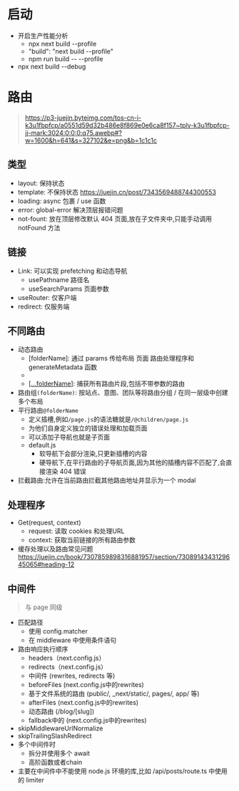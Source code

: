# 启动
- 开启生产性能分析
  - npx next build --profile
  - "build": "next build --profile"
  - npm run build -- --profile
- npx next build --debug

# 路由
> https://p3-juejin.byteimg.com/tos-cn-i-k3u1fbpfcp/a0551d59d32b486e8f869e0e6ca8f157~tplv-k3u1fbpfcp-jj-mark:3024:0:0:0:q75.awebp#?w=1600&h=641&s=327102&e=png&b=1c1c1c

## 类型
- layout: 保持状态
- template: 不保持状态  https://juejin.cn/post/7343569488744300553
- loading: async 包裹 / use 函数
- error: global-error 解决顶层报错问题
- not-fount: 放在顶层修改默认 404 页面,放在子文件夹中,只能手动调用 notFound 方法

## 链接
- Link: 可以实现 prefetching 和动态导航
  - usePathname 路径名
  - useSearchParams 页面参数
- useRouter: 仅客户端
- redirect: 仅服务端

## 不同路由
- 动态路由
  - [folderName]: 通过 params 传给布局 页面 路由处理程序和 generateMetadata 函数
  - [...folderName]: 捕获后面所有的路由片段
  - [[...folderName]]: 捕获所有路由片段,包括不带参数的路由
- 路由组`(folderName)`: 按站点、意图、团队等将路由分组 / 在同一层级中创建多个布局
- 平行路由`@folderName`
  - 定义插槽,例如`/page.js`的语法糖就是`/@children/page.js`
  - 为他们自身定义独立的错误处理和加载页面
  - 可以添加子导航也就是子页面
  - default.js
    - 软导航下会部分渲染,只更新插槽的内容
    - 硬导航下,在平行路由的子导航页面,因为其他的插槽内容不匹配了,会直接渲染 404 错误
- 拦截路由:允许在当前路由拦截其他路由地址并显示为一个 modal

## 处理程序
- Get(request, context)
  - request: 读取 cookies 和处理URL
  - context: 获取当前链接的所有路由参数
- 缓存处理以及路由常见问题 https://juejin.cn/book/7307859898316881957/section/7308914343129645065#heading-12

## 中间件
> 与 page 同级
- 匹配路径
  - 使用 config.matcher
  - 在 middleware 中使用条件语句
- 路由响应执行顺序
  - headers（next.config.js）
  - redirects（next.config.js）
  - 中间件 (rewrites, redirects 等)
  - beforeFiles (next.config.js中的rewrites)
  - 基于文件系统的路由 (public/, _next/static/, pages/, app/ 等)
  - afterFiles (next.config.js中的rewrites)
  - 动态路由 (/blog/[slug])
  - fallback中的 (next.config.js中的rewrites)
- skipMiddlewareUrlNormalize
- skipTrailingSlashRedirect
- 多个中间件时
  - 拆分并使用多个 await
  - 高阶函数或者chain
- 主要在中间件中不能使用 node.js 环境的库,比如 /api/posts/route.ts 中使用的 limiter
